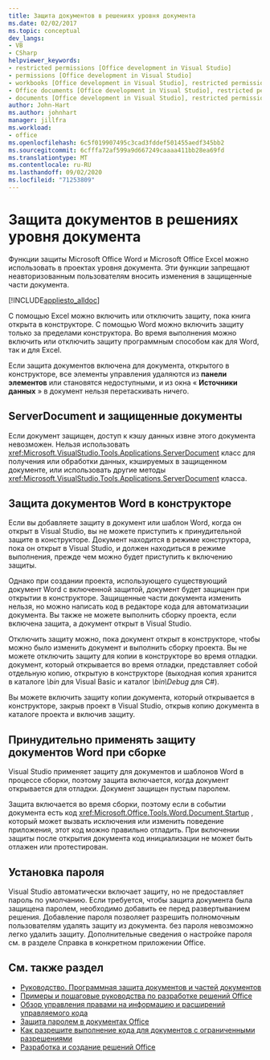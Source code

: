 ```yaml
---
title: Защита документов в решениях уровня документа
ms.date: 02/02/2017
ms.topic: conceptual
dev_langs:
- VB
- CSharp
helpviewer_keywords:
- restricted permissions [Office development in Visual Studio]
- permissions [Office development in Visual Studio]
- workbooks [Office development in Visual Studio], restricted permissions
- Office documents [Office development in Visual Studio], restricted permissions
- documents [Office development in Visual Studio], restricted permissions
author: John-Hart
ms.author: johnhart
manager: jillfra
ms.workload:
- office
ms.openlocfilehash: 6c5f019907495c3cad3fddef501455aedf345bb2
ms.sourcegitcommit: 6cfffa72af599a9d667249caaaa411bb28ea69fd
ms.translationtype: MT
ms.contentlocale: ru-RU
ms.lasthandoff: 09/02/2020
ms.locfileid: "71253809"
---
```

# <a name="document-protection-in-document-level-solutions"></a>Защита документов в решениях уровня документа
  Функции защиты Microsoft Office Word и Microsoft Office Excel можно использовать в проектах уровня документа. Эти функции запрещают неавторизованным пользователям вносить изменения в защищенные части документа.

 [!INCLUDE[appliesto_alldoc](../vsto/includes/appliesto-alldoc-md.md)]

 С помощью Excel можно включить или отключить защиту, пока книга открыта в конструкторе. С помощью Word можно включить защиту только за пределами конструктора. Во время выполнения можно включить или отключить защиту программным способом как для Word, так и для Excel.

 Если защита документов включена для документа, открытого в конструкторе, все элементы управления удаляются из **панели элементов** или становятся недоступными, и из окна « **Источники данных** » в документ нельзя перетаскивать ничего.

## <a name="serverdocument-and-protected-documents"></a>ServerDocument и защищенные документы
 Если документ защищен, доступ к кэшу данных извне этого документа невозможен. Нельзя использовать <xref:Microsoft.VisualStudio.Tools.Applications.ServerDocument> класс для получения или обработки данных, кэшируемых в защищенном документе, или использовать другие методы <xref:Microsoft.VisualStudio.Tools.Applications.ServerDocument> класса.

## <a name="word-document-protection-in-the-designer"></a>Защита документов Word в конструкторе
 Если вы добавляете защиту в документ или шаблон Word, когда он открыт в Visual Studio, вы не можете приступить к принудительной защите в конструкторе. Документ находится в режиме конструктора, пока он открыт в Visual Studio, и должен находиться в режиме выполнения, прежде чем можно будет приступить к включению защиты.

 Однако при создании проекта, использующего существующий документ Word с включенной защитой, документ будет защищен при открытии в конструкторе. Защищенные части документа изменить нельзя, но можно написать код в редакторе кода для автоматизации документа. Вы также не можете выполнить сборку проекта, если включена защита, а документ открыт в Visual Studio.

 Отключить защиту можно, пока документ открыт в конструкторе, чтобы можно было изменить документ и выполнить сборку проекта. Вы не можете отключить защиту для копии в конструкторе во время отладки. документ, который открывается во время отладки, представляет собой отдельную копию, открытую в конструкторе (выходная копия хранится в каталоге *\bin* для Visual Basic и каталог *\bin\Debug* для C#).

 Вы можете включить защиту копии документа, который открывается в конструкторе, закрыв проект в Visual Studio, открыв копию документа в каталоге проекта и включив защиту.

## <a name="enforce-word-document-protection-on-build"></a>Принудительно применять защиту документов Word при сборке
 Visual Studio применяет защиту для документов и шаблонов Word в процессе сборки, поэтому защита включается, когда документ открывается для отладки. Документ защищен пустым паролем.

 Защита включается во время сборки, поэтому если в событии документа есть код <xref:Microsoft.Office.Tools.Word.Document.Startup> , который может вызвать исключения или изменить поведение приложения, этот код можно правильно отладить. При включении защиты после открытия документа код инициализации не может быть отлажен или протестирован.

## <a name="setting-the-password"></a>Установка пароля
 Visual Studio автоматически включает защиту, но не предоставляет пароль по умолчанию. Если требуется, чтобы защита документа была защищена паролем, необходимо добавить ее перед развертыванием решения. Добавление пароля позволяет разрешить полномочным пользователям удалять защиту из документа. без пароля невозможно легко удалить защиту. Дополнительные сведения о настройке пароля см. в разделе Справка в конкретном приложении Office.

## <a name="see-also"></a>См. также раздел
- [Руководство. Программная защита документов и частей документов](../vsto/how-to-programmatically-protect-documents-and-parts-of-documents.md)
- [Примеры и пошаговые руководства по разработке решений Office](../vsto/office-development-samples-and-walkthroughs.md)
- [Обзор управления правами на информацию и расширений управляемого кода](../vsto/information-rights-management-and-managed-code-extensions-overview.md)
- [Защита паролем в документах Office](../vsto/password-protection-on-office-documents.md)
- [Как разрешите выполнение кода для документов с ограниченными разрешениями](../vsto/how-to-permit-code-to-run-behind-documents-with-restricted-permissions.md)
- [Разработка и создание решений Office](../vsto/designing-and-creating-office-solutions.md)
